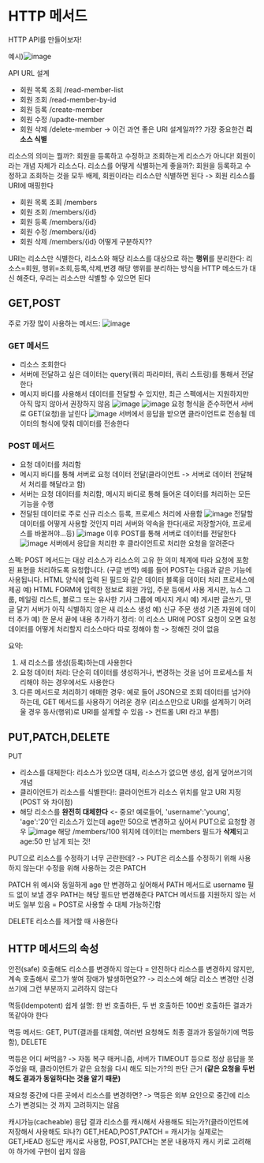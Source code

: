 # HTTP 메서드
HTTP API를 만들어보자!

예시)![image](https://github.com/SAMEZ-0129/HTTP_Web_Basic_Study/assets/81644075/f9b39b0b-cbd8-4b55-b743-cabe0b2e368e)

API URL 설계
- 회원 목록 조회 /read-member-list
- 회원 조회 /read-member-by-id
- 회원 등록 /create-member
- 회원 수정 /upadte-member
- 회원 삭제 /delete-member
-> 이건 과연 좋은 URI 설계일까??
가장 중요한건 **리소스 식별**

리소스의 의미는 뭘까?: 회원을 등록하고 수정하고 조회하는게 리소스가 아니다! 회원이라는 개념 자체가 리소스다.
리소스를 어떻게 식별하는게 좋을까?: 회원을 등록하고 수정하고 조회하는 것을 모두 배제, 회원이라는 리소스만 식별하면 된다 -> 회원 리소스를 URI에 매핑한다
- 회원 목록 조회 /members
- 회원 조회 /members/{id} 
- 회원 등록 /members/{id}
- 회원 수정 /members/{id}
- 회원 삭제 /members/{id}
어떻게 구분하지??

URI는 리소스만 식별한다, 리소스와 해당 리소스를 대상으로 하는 **행위**를 분리한다: 리소스=회원, 행위=조회,등록,삭제,변경
해당 행위를 분리하는 방식을 HTTP 메소드가 대신 해준다, 우리는 리소스만 식별할 수 있으면 된다

## GET,POST
주로 가장 많이 사용하는 메서드: ![image](https://github.com/SAMEZ-0129/HTTP_Web_Basic_Study/assets/81644075/49a2be9d-61b4-4ec1-b360-cb2463067697)

### GET 메서드
- 리소스 조회한다
- 서버에 전달하고 싶은 데이터는 query(쿼리 파라미터, 쿼리 스트링)를 통해서 전달한다
- 메시지 바디를 사용해서 데이터를 전달할 수 있지만, 최근 스펙에서는 지원하지만 아직 많지 않아서 권장하지 않음
![image](https://github.com/SAMEZ-0129/HTTP_Web_Basic_Study/assets/81644075/2da351e2-830e-4222-95fb-bc6256afc700)
![image](https://github.com/SAMEZ-0129/HTTP_Web_Basic_Study/assets/81644075/4b114901-a41c-4d22-8e84-d52b86cddd4d)
요청 형식을 준수하면서 서버로 GET(요청)을 날린다
![image](https://github.com/SAMEZ-0129/HTTP_Web_Basic_Study/assets/81644075/8b72f7c2-5d8b-489a-91eb-1882eb8e0fcf)
서버에서 응답을 받으면 클라이언트로 전송될 데이터의 형식에 맞춰 데이터를 전송한다

### POST 메서드
- 요청 데이터를 처리함
- 메시지 바디를 통해 서버로 요청 데이터 전달(클라이언트 -> 서버로 데이터 전달해서 처리를 해달라고 함)
- 서버는 요청 데이터를 처리함, 메시지 바디로 통해 들어온 데이터를 처리하는 모든 기능을 수행
- 전달된 데이터로 주로 신규 리소스 등록, 프로세스 처리에 사용함
![image](https://github.com/SAMEZ-0129/HTTP_Web_Basic_Study/assets/81644075/6c2e46fd-3e14-4291-90c9-a2e0b67cd2c8)
전달할 데이터를 어떻게 사용할 것인지 미리 서버와 약속을 한다(새로 저장할거야, 프로세스를 바꿀꺼야...등)
![image](https://github.com/SAMEZ-0129/HTTP_Web_Basic_Study/assets/81644075/e7197140-f7da-4fcf-a94d-b436d5823677)
이후 POST를 통해 서버로 데이터를 전달한다
![image](https://github.com/SAMEZ-0129/HTTP_Web_Basic_Study/assets/81644075/e91f513d-8bfa-4f8a-afd4-c3cea39700ab)
서버에서 응답을 처리한 후 클라이언트로 처리한 요청을 알려준다

스펙: POST 메서드는 대상 리소스가 리소스의 고유 한 의미 체계에 따라 요청에 포함 된 표현을 처리하도록 요청합니다. (구글 번역)
예를 들어 POST는 다음과 같은 기능에 사용됩니다.
HTML 양식에 입력 된 필드와 같은 데이터 블록을 데이터 처리 프로세스에 제공
예) HTML FORM에 입력한 정보로 회원 가입, 주문 등에서 사용
게시판, 뉴스 그룹, 메일링 리스트, 블로그 또는 유사한 기사 그룹에 메시지 게시
예) 게시판 글쓰기, 댓글 달기
서버가 아직 식별하지 않은 새 리소스 생성
예) 신규 주문 생성
기존 자원에 데이터 추가
예) 한 문서 끝에 내용 추가하기
정리: 이 리소스 URI에 POST 요청이 오면 요청 데이터를 어떻게 처리할지 리소스마다 따로 정해야 함 -> 정해진 것이 없음

요약:
1. 새 리소스를 생성(등록)하는데 사용한다
2. 요청 데이터 처리: 단순히 데이터를 생성하거나, 변경하는 것을 넘어 프로세스를 처리해야 하는 경우에서도 사용한다
3. 다른 메서드로 처리하기 애매한 경우: 예로 들어 JSON으로 조회 데이터를 넘거야 하는데, GET 메서드를 사용하기 어려운 경우
(리소스만으로 URI를 설계하기 어려울 경우 동사(행위)로 URI를 설계할 수 있음 -> 컨트롤 URI 라고 부름)

## PUT,PATCH,DELETE
PUT
- 리소스를 대체한다: 리소스가 있으면 대체, 리소스가 없으면 생성, 쉽게 덮어쓰기의 개념
- 클라이언트가 리소스를 식별한다!: 클라이언트가 리소스 위치를 알고 URI 지정(POST 와 차이점)
- 해당 리소스를 **완전히 대체한다** <- 중요!
예로들어, 'username':'young', 'age':'20'인 리소스가 있는데 age만 50으로 변경하고 싶어서 PUT으로 요청할 경우
![image](https://github.com/SAMEZ-0129/HTTP_Web_Basic_Study/assets/81644075/2905fdbc-b76a-477f-906d-5cc8868a1e6d)
해당 /members/100 위치에 데이터는 members 필드가 **삭제**되고 age:50 만 남게 되는 것!

PUT으로 리소스를 수정하기 너무 곤란한데? -> PUT은 리소스를 수정하기 위해 사용하지 않는다! 수정을 위해 사용하는 것은 PATCH

PATCH
위 예시와 동일하게 age 만 변경하고 싶어해서 PATH 메서드로 username 필드 없이 보낼 경우 PATH는 해당 필드만 변경해준다
PATCH 메서드를 지원하지 않는 서버도 일부 있음 = POST로 사용할 수 대체 가능하긴함

DELETE
리소스를 제거할 때 사용한다 

## HTTP 메서드의 속성
안전(safe)
호출해도 리소스를 변경하지 않는다 = 안전하다
리소스를 변경하지 않지만, 계속 호출해서 로그가 쌓여 장애가 발생하면요?? -> 리소스에 해당 리소스 변경만 신경쓰기에 그런 부분까지 고려하지 않는다

멱등(Idempotent)
쉽게 설명: 한 번 호출하든, 두 번 호출하든 100번 호출하든 결과가 똑같아야 한다

멱등 메서드: GET, PUT(결과를 대체함, 여러번 요청해도 최종 결과가 동일하기에 멱등함), DELETE

멱등은 어디 써먹음? -> 자동 복구 매커니즘, 서버가 TIMEOUT 등으로 정상 응답을 못주었을 때, 클라이언트가 같은 요청을 다시 해도 되는가?의 판단 근거 **(같은 요청을 두번 해도 결과가 동일하다는 것을 알기 때문)**

재요청 중간에 다른 곳에서 리소스를 변경하면? -> 멱등은 외부 요인으로 중간에 리소스가 변경되는 것 까지 고려하지는 않음

캐시가능(cacheable)
응답 결과 리소스를 캐시해서 사용해도 되는가?(클라이언트에 저장해서 사용해도 되나?)
GET,HEAD,POST,PATCH = 캐시가능 
실제로는 GET,HEAD 정도만 캐시로 사용함, POST,PATCH는 본문 내용까지 캐시 키로 고려해야 하가에 구현이 쉽지 않음
